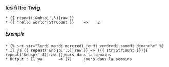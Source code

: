  ### les filtre Twig 
 ````
 * {{ repeat('&nbsp;',3)|raw }}
 * {{ "hello world"|StrCount }}    =>    2
 ````
 ##### Exemple

 ````
 * {% set str="lundi mardi mercredi jeudi vendredi samedi dimanche" %}
 * Il ya {{ repeat('&nbsp;',5)|raw }} => ({{ str|StrCount }}){{ repeat('&nbsp;',3)|raw }}jours dans la semains
 * Output : Il ya       => (7)     jours dans la semains
 ````